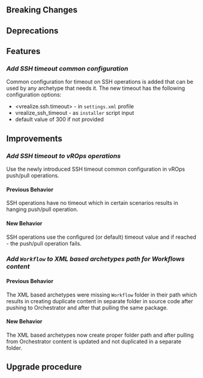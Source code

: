 [//]: # (VERSION_PLACEHOLDER DO NOT DELETE)
[//]: # (Used when working on a new release. Placed together with the Version.md)
[//]: # (Nothing here is optional. If a step must not be performed, it must be said so)
[//]: # (Do not fill the version, it will be done automatically)
[//]: # (Quick Intro to what is the focus of this release)

## Breaking Changes

[//]: # (### *Breaking Change*)
[//]: # (Describe the breaking change AND explain how to resolve it)
[//]: # (You can utilize internal links /e.g. link to the upgrade procedure, link to the improvement|deprecation that introduced this/)

## Deprecations

[//]: # (### *Deprecation*)
[//]: # (Explain what is deprecated and suggest alternatives)

[//]: # (Features -> New Functionality)

## Features

[//]: # (### *Feature Name*)
[//]: # (Describe the feature)
[//]: # (Optional But higlhy recommended Specify *NONE* if missing)
[//]: # (#### Relevant Documentation:)

### *Add SSH timeout common configuration*

Common configuration for timeout on SSH operations is added that can be used by any archetype that needs it.
The new timeout has the following configuration options:
* <vrealize.ssh.timeout> - in `settings.xml` profile
* vrealize_ssh_timeout - as `installer` script input
* default value of 300 if not provided

[//]: # (Improvements -> Bugfixes/hotfixes or general improvements)

## Improvements

[//]: # (### *Improvement Name* )
[//]: # (Talk ONLY regarding the improvement)
[//]: # (Optional But higlhy recommended)
[//]: # (#### Previous Behavior)
[//]: # (Explain how it used to behave, regarding to the change)
[//]: # (Optional But higlhy recommended)
[//]: # (#### New Behavior)
[//]: # (Explain how it behaves now, regarding to the change)
[//]: # (Optional But higlhy recommended Specify *NONE* if missing)
[//]: # (#### Relevant Documentation:)

### *Add SSH timeout to vROps operations*

Use the newly introduced SSH timeout common configuration in vROps push/pull operations.

#### Previous Behavior

SSH operations have no timeout which in certain scenarios results in hanging push/pull operation.

#### New Behavior

SSH operations use the configured (or default) timeout value and if reached - the push/pull operation fails.

### *Add `Workflow` to XML based archetypes path for Workflows content*

#### Previous Behavior
The XML based archetypes were missing `Workflow` folder in their path which results in creating duplicate content in separate folder in source code after pushing to Orchestrator and after that pulling the same package.

#### New Behavior
The XML based archetypes now create proper folder path and after pulling from Orchestrator content is updated and not duplicated in a separate folder.

## Upgrade procedure

[//]: # (Explain in details if something needs to be done)

